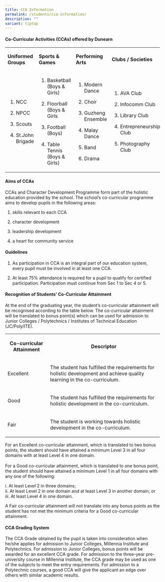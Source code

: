 ```yaml
---
title: CCA Information
permalink: /students/cca-information/
description: ""
variant: tiptap
---
```

<h4><strong>Co-Curricular Activities (CCAs) offered by Dunearn</strong></h4><table><tbody><tr><td rowspan="1" colspan="1"><p><strong>Uniformed Groups</strong></p></td><td rowspan="1" colspan="1"><p><strong>Sports &amp; Games</strong></p></td><td rowspan="1" colspan="1"><p><strong>Performing Arts</strong></p></td><td rowspan="1" colspan="1"><p><strong>Clubs / Societies</strong></p></td></tr><tr><td rowspan="1" colspan="1"><ol data-tight="true" class="tight"><li><p>NCC</p></li><li><p>NPCC</p></li><li><p>Scouts</p></li><li><p>St.John Brigade</p></li></ol></td><td rowspan="1" colspan="1"><ol data-tight="true" class="tight"><li><p>Basketball (Boys &amp; Girls)</p></li><li><p>Floorball<br>(Boys &amp; Girls</p></li><li><p>Football (Boys)</p></li><li><p>Table Tennis (Boys &amp; Girls)</p></li></ol></td><td rowspan="1" colspan="1"><ol data-tight="true" class="tight"><li><p>Modern Dance</p></li><li><p>Choir</p></li><li><p>Guzheng Ensemble</p></li><li><p>Malay Dance</p></li><li><p>Band</p></li><li><p>Drama</p></li></ol></td><td rowspan="1" colspan="1"><ol data-tight="true" class="tight"><li><p>AVA Club</p></li><li><p>Infocomm Club</p></li><li><p>Library Club</p></li><li><p>Entrepreneurship Club</p></li><li><p>Photography Club</p></li></ol></td></tr></tbody></table><h4><strong>Aims of CCAs</strong></h4><p>CCAs and Character Development Programme form part of the holistic education provided by the school. The school’s co-curricular programme aims to develop pupils in the following areas:</p><ol data-tight="true" class="tight"><li><p>skills relevant to each CCA</p></li><li><p>character development</p></li><li><p>leadership development</p></li><li><p>a heart for community service</p></li></ol><h4><strong>Guidelines</strong></h4><ol data-tight="true" class="tight"><li><p>As participation in CCA is an integral part of our education system, every pupil must be involved in at least one CCA.</p></li><li><p>At least 75% attendance is required for a pupil to qualify for certified participation. Participation must continue from Sec 1 to Sec 4 or 5.</p></li></ol><h4><strong>Recognition of Students' Co-Curricular Attainment</strong></h4><p>At the end of the graduating year, the student’s co-curricular attainment will be recognised according to the table below. The co-curricular attainment will be translated to bonus point(s) which can be used for admission to Junior Colleges / Polytechnics / Institutes of Technical Education (JC/Poly/ITE).</p><table><tbody><tr><th rowspan="1" colspan="1"><p>Co-curricular Attainment</p></th><th rowspan="1" colspan="1"><p>Descriptor</p></th></tr><tr><td rowspan="1" colspan="1"><p>Excellent&nbsp;</p></td><td rowspan="1" colspan="1"><p>The student has fulfilled the requirements for holistic development and achieve quality learning in the co-curriculum.&nbsp;</p></td></tr><tr><td rowspan="1" colspan="1"><p>Good</p></td><td rowspan="1" colspan="1"><p>The student has fulfilled the requirements for holistic development in the co-curriculum.&nbsp;</p></td></tr><tr><td rowspan="1" colspan="1"><p>Fair</p></td><td rowspan="1" colspan="1"><p>The student is working towards holistic development in the co-curriculum.&nbsp;</p></td></tr></tbody></table><p>For an Excellent co-curricular attainment, which is translated to two bonus points, the student should have attained a minimum Level 3 in all four domains with at least Level 4 in one domain.<br><br>For a Good co-curricular attainment, which is translated to one bonus point, the student should have attained a minimum Level 1 in all four domains with any one of the following:</p><p>i. At least Level 2 in three domains;<br>ii. At least Level 2 in one domain and at least Level 3 in another domain; or<br>iii. At least Level 4 in one domain.</p><p>A Fair co-curricular attainment will not translate into any bonus points as the student has not met the minimum criteria for a Good co-curricular attainment.</p><h4><strong>CCA Grading System</strong></h4><p>The CCA Grade obtained by the pupil is taken into consideration when he/she applies for admission to Junior Colleges, Millennia Institute and Polytechnics. For admission to Junior Colleges, bonus points will be awarded for an excellent CCA grade. For admission to the three-year pre-university course in Millennia Institute, the CCA grade may be used as one of the subjects to meet the entry requirements. For admission to a Polytechnic courses, a good CCA will give the applicant an edge over others with similar academic results.</p>